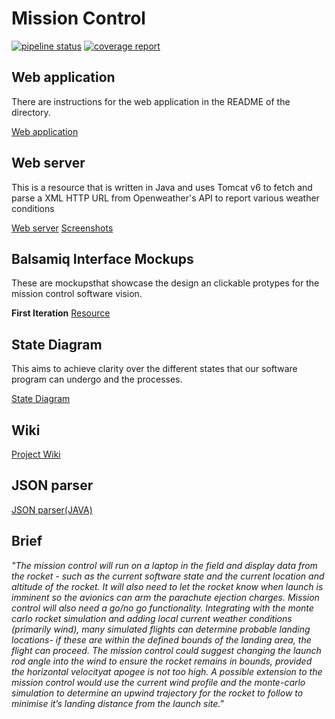 # Mission Control
[![pipeline status](https://gitlab.ecs.vuw.ac.nz/course-work/engr300/2020/group12/group-12/badges/master/pipeline.svg)](https://gitlab.ecs.vuw.ac.nz/course-work/engr300/2020/group12/group-12/-/commits/master)
[![coverage report](https://gitlab.ecs.vuw.ac.nz/course-work/engr300/2020/group12/group-12/badges/master/coverage.svg)](https://gitlab.ecs.vuw.ac.nz/course-work/engr300/2020/group12/group-12/-/commits/master)

## Web application
There are instructions for the web application in the README of the directory.

[Web application](https://gitlab.ecs.vuw.ac.nz/course-work/engr300/2020/group12/group-12/-/tree/master/web_application)

## Web server
This is a resource that is written in Java and uses Tomcat v6 to fetch and parse a XML HTTP URL from Openweather's API to report various weather conditions

[Web server](https://gitlab.ecs.vuw.ac.nz/course-work/engr300/2020/group12/group-12/-/tree/master/webserver_resource)
[Screenshots](https://gitlab.ecs.vuw.ac.nz/course-work/engr300/2020/group12/group-12/-/tree/master/webserver_resource/Screenshots)

## Balsamiq Interface Mockups
These are mockupsthat showcase the design an clickable protypes for the mission control software vision.

**First Iteration**
[Resource](https://gitlab.ecs.vuw.ac.nz/course-work/engr300/2020/group12/group-12/-/wikis/Interface/Balsamiq%201st%20Iteration)

## State Diagram
This aims to achieve clarity over the different states that our software program can undergo and the processes.

[State Diagram](https://drive.google.com/file/d/1_ZkzZwD_k9JGtFkdzznK4hVx9MtQip8o/view?usp=sharing)

## Wiki
[Project Wiki](https://gitlab.ecs.vuw.ac.nz/course-work/engr300/2020/group12/group-12/-/wikis/home)

## JSON parser
[JSON parser(JAVA)](https://gitlab.ecs.vuw.ac.nz/course-work/engr300/2020/group12/group-12/-/tree/master/JSONparser)

## Brief

*"The mission control will run on a laptop in the field and display data from
the rocket - such as the current software state and the current location and
altitude of the rocket. It will also need to let the rocket know when launch is
imminent so the avionics can arm the parachute ejection charges. Mission control
will also need a go/no go functionality. Integrating with the monte carlo rocket
simulation and adding local current weather conditions (primarily wind), many
simulated flights can determine probable landing locations- if these are within
the defined bounds of the landing area, the flight can proceed. The mission
control could suggest changing the launch rod angle into the wind to ensure the
rocket remains in bounds, provided the horizontal velocityat apogee is not too
high. A possible extension to the mission control would use the current wind
profile and the monte-carlo simulation to determine an upwind trajectory for the
rocket to follow to minimise it’s landing distance from the launch site."*


